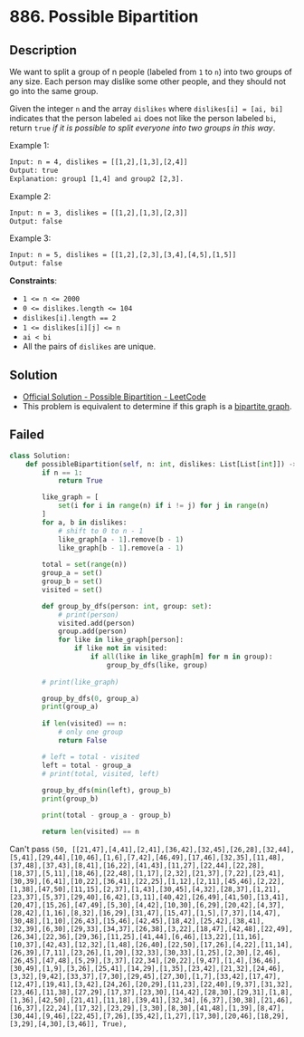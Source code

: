 # 886. Possible Bipartition

## Description

We want to split a group of n people (labeled from `1` to `n`) into two groups of any size. Each person may dislike some other people, and they should not go into the same group.

Given the integer `n` and the array `dislikes` where `dislikes[i] = [ai, bi]` indicates that the person labeled `ai` does not like the person labeled `bi`, return `true` *if it is possible to split everyone into two groups in this way*.

 
Example 1:

```txt
Input: n = 4, dislikes = [[1,2],[1,3],[2,4]]
Output: true
Explanation: group1 [1,4] and group2 [2,3].
```

Example 2:

```txt
Input: n = 3, dislikes = [[1,2],[1,3],[2,3]]
Output: false
```

Example 3:

```txt
Input: n = 5, dislikes = [[1,2],[2,3],[3,4],[4,5],[1,5]]
Output: false
```

**Constraints**:

* `1 <= n <= 2000`
* `0 <= dislikes.length <= 104`
* `dislikes[i].length == 2`
* `1 <= dislikes[i][j] <= n`
* `ai < bi`
* All the pairs of `dislikes` are unique.

## Solution

* [Official Solution - Possible Bipartition - LeetCode](https://leetcode.com/problems/possible-bipartition/solutions/2834180/possible-bipartition/)
* This problem is equivalent to determine if this graph is a [bipartite graph](https://en.wikipedia.org/wiki/Bipartite_graph).

## Failed

```py
class Solution:
    def possibleBipartition(self, n: int, dislikes: List[List[int]]) -> bool:
        if n == 1:
            return True

        like_graph = [
            set(i for i in range(n) if i != j) for j in range(n)
        ]
        for a, b in dislikes:
            # shift to 0 to n - 1
            like_graph[a - 1].remove(b - 1)
            like_graph[b - 1].remove(a - 1)
        
        total = set(range(n))
        group_a = set()
        group_b = set()
        visited = set()

        def group_by_dfs(person: int, group: set):
            # print(person)
            visited.add(person)
            group.add(person)
            for like in like_graph[person]:
                if like not in visited:
                    if all(like in like_graph[m] for m in group):
                        group_by_dfs(like, group)
        
        # print(like_graph)

        group_by_dfs(0, group_a)
        print(group_a)
        
        if len(visited) == n:
            # only one group
            return False

        # left = total - visited
        left = total - group_a
        # print(total, visited, left)
        
        group_by_dfs(min(left), group_b)
        print(group_b)

        print(total - group_a - group_b)

        return len(visited) == n
```

Can't pass `(50, [[21,47],[4,41],[2,41],[36,42],[32,45],[26,28],[32,44],[5,41],[29,44],[10,46],[1,6],[7,42],[46,49],[17,46],[32,35],[11,48],[37,48],[37,43],[8,41],[16,22],[41,43],[11,27],[22,44],[22,28],[18,37],[5,11],[18,46],[22,48],[1,17],[2,32],[21,37],[7,22],[23,41],[30,39],[6,41],[10,22],[36,41],[22,25],[1,12],[2,11],[45,46],[2,22],[1,38],[47,50],[11,15],[2,37],[1,43],[30,45],[4,32],[28,37],[1,21],[23,37],[5,37],[29,40],[6,42],[3,11],[40,42],[26,49],[41,50],[13,41],[20,47],[15,26],[47,49],[5,30],[4,42],[10,30],[6,29],[20,42],[4,37],[28,42],[1,16],[8,32],[16,29],[31,47],[15,47],[1,5],[7,37],[14,47],[30,48],[1,10],[26,43],[15,46],[42,45],[18,42],[25,42],[38,41],[32,39],[6,30],[29,33],[34,37],[26,38],[3,22],[18,47],[42,48],[22,49],[26,34],[22,36],[29,36],[11,25],[41,44],[6,46],[13,22],[11,16],[10,37],[42,43],[12,32],[1,48],[26,40],[22,50],[17,26],[4,22],[11,14],[26,39],[7,11],[23,26],[1,20],[32,33],[30,33],[1,25],[2,30],[2,46],[26,45],[47,48],[5,29],[3,37],[22,34],[20,22],[9,47],[1,4],[36,46],[30,49],[1,9],[3,26],[25,41],[14,29],[1,35],[23,42],[21,32],[24,46],[3,32],[9,42],[33,37],[7,30],[29,45],[27,30],[1,7],[33,42],[17,47],[12,47],[19,41],[3,42],[24,26],[20,29],[11,23],[22,40],[9,37],[31,32],[23,46],[11,38],[27,29],[17,37],[23,30],[14,42],[28,30],[29,31],[1,8],[1,36],[42,50],[21,41],[11,18],[39,41],[32,34],[6,37],[30,38],[21,46],[16,37],[22,24],[17,32],[23,29],[3,30],[8,30],[41,48],[1,39],[8,47],[30,44],[9,46],[22,45],[7,26],[35,42],[1,27],[17,30],[20,46],[18,29],[3,29],[4,30],[3,46]], True),`
